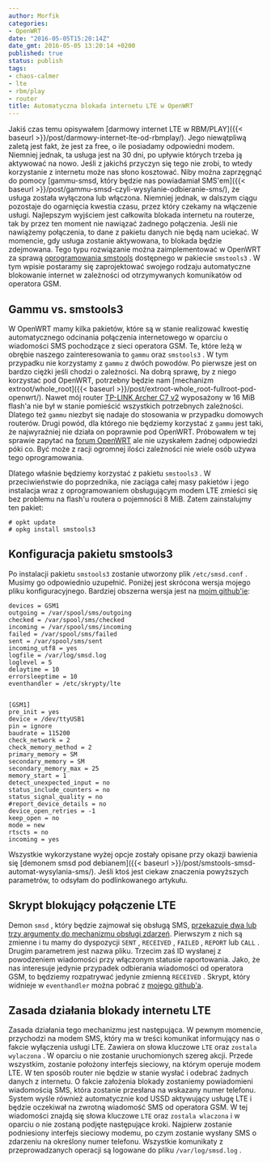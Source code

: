 ```yaml
---
author: Morfik
categories:
- OpenWRT
date: "2016-05-05T15:20:14Z"
date_gmt: 2016-05-05 13:20:14 +0200
published: true
status: publish
tags:
- chaos-calmer
- lte
- rbm/play
- router
title: Automatyczna blokada internetu LTE w OpenWRT
---
```


Jakiś czas temu opisywałem [darmowy internet LTE w
RBM/PLAY]({{< baseurl >}}/post/darmowy-internet-lte-od-rbmplay/). Jego niewątpliwą zaletą jest
fakt, że jest za free, o ile posiadamy odpowiedni modem. Niemniej jednak, ta usługa jest na 30 dni,
po upływie których trzeba ją aktywować na nowo. Jeśli z jakichś przyczyn się tego nie zrobi, to
wtedy korzystanie z internetu może nas słono kosztować. Niby można zaprzęgnąć do pomocy [gammu-smsd,
który będzie nas powiadamiał
SMS'em]({{< baseurl >}}/post/gammu-smsd-czyli-wysylanie-odbieranie-sms/), że usługa została
wyłączona lub włączona. Niemniej jednak, w dalszym ciągu pozostaje do ogarnięcia kwestia czasu,
przez który czekamy na włączenie usługi. Najlepszym wyjściem jest całkowita blokada internetu na
routerze, tak by przez ten moment nie nawiązać żadnego połączenia. Jeśli nie nawiążemy połączenia,
to dane z pakietu danych nie będą nam uciekać. W momencie, gdy usługa zostanie aktywowana, to
blokada będzie zdejmowana. Tego typu rozwiązanie można zaimplementować w OpenWRT za sprawą
[oprogramowania smstools](http://smstools3.kekekasvi.com/) dostępnego w pakiecie `smstools3` . W tym
wpisie postaramy się zaprojektować swojego rodzaju automatyczne blokowanie internet w zależności od
otrzymywanych komunikatów od operatora GSM.

<!--more-->
## Gammu vs. smstools3

W OpenWRT mamy kilka pakietów, które są w stanie realizować kwestię automatycznego odcinania
połączenia internetowego w oparciu o wiadomości SMS pochodzące z sieci operatora GSM. Te, które
leżą w obrębie naszego zainteresowania to `gammu` oraz `smstools3` . W tym przypadku nie korzystamy
z `gammu` z dwóch powodów. Po pierwsze jest on bardzo ciężki jeśli chodzi o zależności. Na dobrą
sprawę, by z niego korzystać pod OpenWRT, potrzebny będzie nam [mechanizm
extroot/whole\_root]({{< baseurl >}}/post/extroot-whole_root-fullroot-pod-openwrt/). Nawet mój
router [TP-LINK Archer C7 v2](http://www.tp-link.com.pl/products/details/Archer-C7.html) wyposażony
w 16 MiB flash'a nie był w stanie pomieścić wszystkich potrzebnych zależności. Dlatego też `gammu`
niezbyt się nadaje do stosowania w przypadku domowych routerów. Drugi powód, dla którego nie
będziemy korzystać z `gammu` jest taki, że najwyraźniej nie działa on poprawnie pod OpenWRT.
Próbowałem w tej sprawie zapytać na [forum
OpenWRT](https://forum.openwrt.org/viewtopic.php?id=64465) ale nie uzyskałem żadnej odpowiedzi póki
co. Być może z racji ogromnej ilości zależności nie wiele osób używa tego oprogramowania.

Dlatego właśnie będziemy korzystać z pakietu `smstools3` . W przeciwieństwie do poprzednika, nie
zaciąga całej masy pakietów i jego instalacja wraz z oprogramowaniem obsługującym modem LTE zmieści
się bez problemu na flash'u routera o pojemności 8 MiB. Zatem zainstalujmy ten pakiet:

    # opkt update
    # opkg install smstools3

## Konfiguracja pakietu smstools3

Po instalacji pakietu `smstools3` zostanie utworzony plik `/etc/smsd.conf` . Musimy go odpowiednio
uzupełnić. Poniżej jest skrócona wersja mojego pliku konfiguracyjnego. Bardziej obszerna wersja jest
na [moim github'ie](https://github.com/morfikov/files/blob/master/configs/etc/smsd.conf):

    devices = GSM1
    outgoing = /var/spool/sms/outgoing
    checked = /var/spool/sms/checked
    incoming = /var/spool/sms/incoming
    failed = /var/spool/sms/failed
    sent = /var/spool/sms/sent
    incoming_utf8 = yes
    logfile = /var/log/smsd.log
    loglevel = 5
    delaytime = 10
    errorsleeptime = 10
    eventhandler = /etc/skrypty/lte


    [GSM1]
    pre_init = yes
    device = /dev/ttyUSB1
    pin = ignore
    baudrate = 115200
    check_network = 2
    check_memory_method = 2
    primary_memory = SM
    secondary_memory = SM
    secondary_memory_max = 25
    memory_start = 1
    detect_unexpected_input = no
    status_include_counters = no
    status_signal_quality = no
    #report_device_details = no
    device_open_retries = -1
    keep_open = no
    mode = new
    rtscts = no
    incoming = yes

Wszystkie wykorzystane wyżej opcje zostały opisane przy okazji bawienia się [demonem smsd pod
debianem]({{< baseurl >}}/post/smstools-smsd-automat-wysylania-sms/). Jeśli ktoś jest ciekaw
znaczenia powyższych parametrów, to odsyłam do podlinkowanego artykułu.

## Skrypt blokujący połączenie LTE

Demon `smsd` , który będzie zajmował się obsługą SMS, [przekazuje dwa lub trzy argumenty do
mechanizmu obsługi zdarzeń](http://smstools3.kekekasvi.com/index.php?p=eventhandler). Pierwszym z
nich są zmienne i tu mamy do dyspozycji `SENT` , `RECEIVED` , `FAILED` , `REPORT` lub `CALL` .
Drugim parametrem jest nazwa pliku. Trzecim zaś ID wysłanej z powodzeniem wiadomości przy włączonym
statusie raportowania. Jako, że nas interesuje jedynie przypadek odbierania wiadomości od operatora
GSM, to będziemy rozpatrywać jedynie zmienną `RECEIVED` . Skrypt, który widnieje w `eventhandler`
można pobrać z [mojego
github'a](https://github.com/morfikov/files/blob/master/scripts/smstools-lte-script.sh).

## Zasada działania blokady internetu LTE

Zasada działania tego mechanizmu jest następująca. W pewnym momencie, przychodzi na modem SMS, który
ma w treści komunikat informujący nas o fakcie wyłączenia usługi LTE. Zawiera on słowa kluczowe
`LTE` oraz `zostala wylaczona` . W oparciu o nie zostanie uruchomionych szereg akcji. Przede
wszystkim, zostanie położony interfejs sieciowy, na którym operuje modem LTE. W ten sposób router
nie będzie w stanie wysłać i odebrać żadnych danych z internetu. O fakcie założenia blokady
zostaniemy powiadomieni wiadomością SMS, która zostanie przesłana na wskazany numer telefonu. System
wyśle również automatycznie kod USSD aktywujący usługę LTE i będzie oczekiwał na zwrotną wiadomość
SMS od operatora GSM. W tej wiadomości znajdą się słowa kluczowe `LTE` oraz `zostala wlaczona` i w
oparciu o nie zostaną podjęte następujące kroki. Najpierw zostanie podniesiony interfejs sieciowy
modemu, po czym zostanie wysłany SMS o zdarzeniu na określony numer telefonu. Wszystkie komunikaty z
przeprowadzanych operacji są logowane do pliku `/var/log/smsd.log` .
